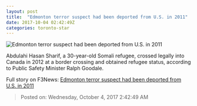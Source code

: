 ```yaml
---
layout: post
title:  "Edmonton terror suspect had been deported from U.S. in 2011"
date: 2017-10-04 02:42:49Z
categories: toronto-star
---
```


![Edmonton terror suspect had been deported from U.S. in 2011](https://www.thestar.com/content/dam/thestar/news/canada/2017/10/03/edmonton-terror-suspect-had-been-deported-form-us-in-2011/edm500429438.jpg)

Abdulahi Hasan Sharif, a 30-year-old Somali refugee, crossed legally into Canada in 2012 at a border crossing and obtained refugee status, according to Public Safety Minister Ralph Goodale.


Full story on F3News: [Edmonton terror suspect had been deported from U.S. in 2011](http://www.f3nws.com/n/pNuTHD)

> Posted on: Wednesday, October 4, 2017 2:42:49 AM
